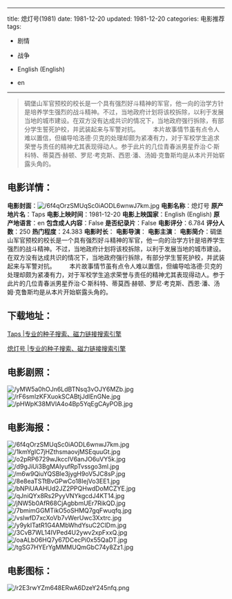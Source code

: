 
---
title: 熄灯号(1981)
date: 1981-12-20
updated: 1981-12-20
categories: 电影推荐
tags:
- 剧情
- 战争

- English (English)
- en
---


> 碉堡山军官预校的校长是一个具有强烈好斗精神的军官，他一向的治学方针是培养学生强烈的战斗精神。不过，当地政府计划将该校拆除，以利于发展当地的城市建设。在双方没有达成共识的情况下，当地政府强行拆除，有部分学生誓死护校，并武装起来与军警对抗。  　　本片故事情节虽有点令人难以置信，但编导哈洛德·贝克的处理却颇为紧凑有力，对于军校学生追求荣誉与责任的精神尤其表现得动人。参于此片的几位青春派男星乔治·C·斯科特、蒂莫西·赫顿、罗尼·考克斯、西恩·潘、汤姆·克鲁斯均是从本片开始崭露头角的。

## **电影详情**：

**电影封面**：<img src="https://image.tmdb.org/t/p/w200/6f4qOrzSMUqSc0iAODL6wnwJ7km.jpg" alt="/6f4qOrzSMUqSc0iAODL6wnwJ7km.jpg" title="/6f4qOrzSMUqSc0iAODL6wnwJ7km.jpg">
**电影名称**：熄灯号
**原产地片名**：Taps
**电影上映时间**：1981-12-20
**电影上映国家**：English (English)
**原产地语言**：en
**包含成人内容**：False
**是否纪录片**：False
**电影评分**：6.784
**评分人数**：250
**热门程度**：24.383
**电影时长**：
**电影导演**：
**电影主演**：
**电影简介**：碉堡山军官预校的校长是一个具有强烈好斗精神的军官，他一向的治学方针是培养学生强烈的战斗精神。不过，当地政府计划将该校拆除，以利于发展当地的城市建设。在双方没有达成共识的情况下，当地政府强行拆除，有部分学生誓死护校，并武装起来与军警对抗。  　　本片故事情节虽有点令人难以置信，但编导哈洛德·贝克的处理却颇为紧凑有力，对于军校学生追求荣誉与责任的精神尤其表现得动人。参于此片的几位青春派男星乔治·C·斯科特、蒂莫西·赫顿、罗尼·考克斯、西恩·潘、汤姆·克鲁斯均是从本片开始崭露头角的。

## **下载地址**：
[Taps |专业的种子搜索、磁力链接搜索引擎](https://movie.amd794.com:2083/?search=Taps&ordering=&mode=match_phrase&page_size=10&page=1)

[熄灯号 |专业的种子搜索、磁力链接搜索引擎](https://movie.amd794.com:2083/?search=%E7%86%84%E7%81%AF%E5%8F%B7&ordering=&mode=match_phrase&page_size=10&page=1)
 

## **电影剧照**：
<img src="https://image.tmdb.org/t/p/original/yMW5a0hOJn6LdBTNsq3vOJY6MZb.jpg" alt="/yMW5a0hOJn6LdBTNsq3vOJY6MZb.jpg" title="/yMW5a0hOJn6LdBTNsq3vOJY6MZb.jpg"><img src="https://image.tmdb.org/t/p/original/rF6smlzKFXuokSCABtjJdlEnGNe.jpg" alt="/rF6smlzKFXuokSCABtjJdlEnGNe.jpg" title="/rF6smlzKFXuokSCABtjJdlEnGNe.jpg"><img src="https://image.tmdb.org/t/p/original/pHWpK38MVlA4o4Bp5YqEgCAyPOB.jpg" alt="/pHWpK38MVlA4o4Bp5YqEgCAyPOB.jpg" title="/pHWpK38MVlA4o4Bp5YqEgCAyPOB.jpg">

## **电影海报**：
<img src="https://image.tmdb.org/t/p/original/6f4qOrzSMUqSc0iAODL6wnwJ7km.jpg" alt="/6f4qOrzSMUqSc0iAODL6wnwJ7km.jpg" title="/6f4qOrzSMUqSc0iAODL6wnwJ7km.jpg"><img src="https://image.tmdb.org/t/p/original/1kmYgIC7jHZthsmaovjMSEquuGt.jpg" alt="/1kmYgIC7jHZthsmaovjMSEquuGt.jpg" title="/1kmYgIC7jHZthsmaovjMSEquuGt.jpg"><img src="https://image.tmdb.org/t/p/original/o2pRP6729wJkccIV6anJO6uVY5k.jpg" alt="/o2pRP6729wJkccIV6anJO6uVY5k.jpg" title="/o2pRP6729wJkccIV6anJO6uVY5k.jpg"><img src="https://image.tmdb.org/t/p/original/d9gJiUi3BgMAIyufRpTvssgo3ml.jpg" alt="/d9gJiUi3BgMAIyufRpTvssgo3ml.jpg" title="/d9gJiUi3BgMAIyufRpTvssgo3ml.jpg"><img src="https://image.tmdb.org/t/p/original/m6w9QiuYQSBle3jygH9oV5JC8sP.jpg" alt="/m6w9QiuYQSBle3jygH9oV5JC8sP.jpg" title="/m6w9QiuYQSBle3jygH9oV5JC8sP.jpg"><img src="https://image.tmdb.org/t/p/original/8e8eaTSTtBvGPwCo18IejVo3EE1.jpg" alt="/8e8eaTSTtBvGPwCo18IejVo3EE1.jpg" title="/8e8eaTSTtBvGPwCo18IejVo3EE1.jpg"><img src="https://image.tmdb.org/t/p/original/bNPiUAAHUd2JZ2PPQHwdDoMCZYE.jpg" alt="/bNPiUAAHUd2JZ2PPQHwdDoMCZYE.jpg" title="/bNPiUAAHUd2JZ2PPQHwdDoMCZYE.jpg"><img src="https://image.tmdb.org/t/p/original/qJniQYx8Rs2PyyVNYkgcdJ4KT14.jpg" alt="/qJniQYx8Rs2PyyVNYkgcdJ4KT14.jpg" title="/qJniQYx8Rs2PyyVNYkgcdJ4KT14.jpg"><img src="https://image.tmdb.org/t/p/original/jNW5b0AfR68CjAgbbmUEr7RikQD.jpg" alt="/jNW5b0AfR68CjAgbbmUEr7RikQD.jpg" title="/jNW5b0AfR68CjAgbbmUEr7RikQD.jpg"><img src="https://image.tmdb.org/t/p/original/7bmimGGMTikO5oSHMQ7gqFwuqfq.jpg" alt="/7bmimGGMTikO5oSHMQ7gqFwuqfq.jpg" title="/7bmimGGMTikO5oSHMQ7gqFwuqfq.jpg"><img src="https://image.tmdb.org/t/p/original/vsIwfD7xcXoVb7vWerUwc3Xxtrc.jpg" alt="/vsIwfD7xcXoVb7vWerUwc3Xxtrc.jpg" title="/vsIwfD7xcXoVb7vWerUwc3Xxtrc.jpg"><img src="https://image.tmdb.org/t/p/original/y9ykITatR1G4AMbWhdYsuC2ClDm.jpg" alt="/y9ykITatR1G4AMbWhdYsuC2ClDm.jpg" title="/y9ykITatR1G4AMbWhdYsuC2ClDm.jpg"><img src="https://image.tmdb.org/t/p/original/3CvB7WL14IVPed4U2ywv2xpFxxQ.jpg" alt="/3CvB7WL14IVPed4U2ywv2xpFxxQ.jpg" title="/3CvB7WL14IVPed4U2ywv2xpFxxQ.jpg"><img src="https://image.tmdb.org/t/p/original/oaALb06HQ7y67DCecPi0x55QaDT.jpg" alt="/oaALb06HQ7y67DCecPi0x55QaDT.jpg" title="/oaALb06HQ7y67DCecPi0x55QaDT.jpg"><img src="https://image.tmdb.org/t/p/original/tgSG7HYErYgMMMUQmGbC74y8Zz1.jpg" alt="/tgSG7HYErYgMMMUQmGbC74y8Zz1.jpg" title="/tgSG7HYErYgMMMUQmGbC74y8Zz1.jpg">

## **电影图标**：
<img src="https://image.tmdb.org/t/p/original/r2E3rwYZm648ERwA6DzeY245nfq.png" alt="/r2E3rwYZm648ERwA6DzeY245nfq.png" title="/r2E3rwYZm648ERwA6DzeY245nfq.png">
